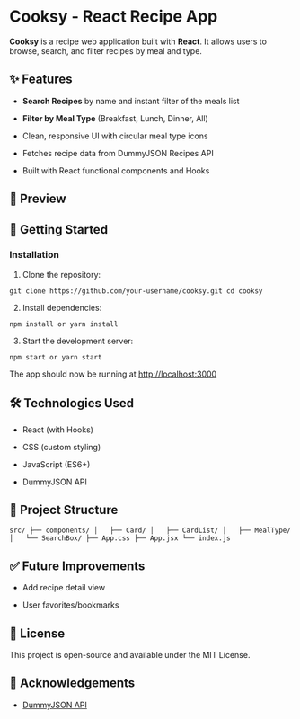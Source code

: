 Cooksy - React Recipe App
=========================

**Cooksy** is a recipe web application built with **React**. It allows users to browse, search, and filter recipes by meal and type.

✨ Features
----------

-   **Search Recipes** by name and instant filter of the meals list

-   **Filter by Meal Type** (Breakfast, Lunch, Dinner, All)

-   Clean, responsive UI with circular meal type icons

-   Fetches recipe data from DummyJSON Recipes API

-   Built with React functional components and Hooks

📸 Preview
----------

<!-- Replace with an actual screenshot or GIF if available -->

🚀 Getting Started
------------------

### Installation

1.  Clone the repository:


`git clone https://github.com/your-username/cooksy.git
cd cooksy`

2.  Install dependencies:

`npm install
or
yarn install`

3.  Start the development server:


`npm start
or
yarn start`

The app should now be running at <http://localhost:3000>

🛠️ Technologies Used
---------------------

-   React (with Hooks)

-   CSS (custom styling)

-   JavaScript (ES6+)

-   DummyJSON API

📁 Project Structure
--------------------

`src/
├── components/
│   ├── Card/
│   ├── CardList/
│   ├── MealType/
│   └── SearchBox/
├── App.css
├── App.jsx
└── index.js`

✅ Future Improvements
---------------------

-   Add recipe detail view

-   User favorites/bookmarks

📄 License
----------

This project is open-source and available under the MIT License.

🙌 Acknowledgements
-------------------

-   [DummyJSON API](https://dummyjson.com/)
